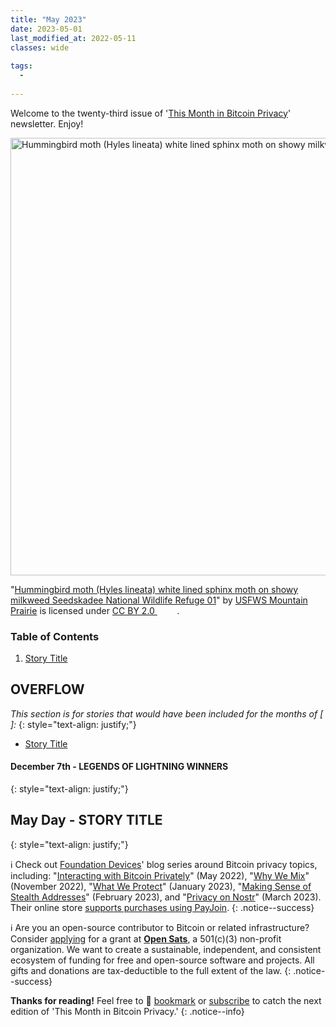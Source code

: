 ```yaml
---
title: "May 2023"
date: 2023-05-01
last_modified_at: 2022-05-11
classes: wide
  
tags:
  - 
  
---
```


Welcome to the twenty-third issue of '[This Month in Bitcoin Privacy](https://enegnei.github.io/This-Month-In-Bitcoin-Privacy/about/)' newsletter. Enjoy!

<a data-flickr-embed="true" href="https://www.flickr.com/photos/51986662@N05/14601077398" title="Hummingbird moth (Hyles lineata) white lined sphinx moth on showy milkweed Seedskadee National Wildlife Refuge 01"><img src="https://live.staticflickr.com/2927/14601077398_4f65a7da05_c.jpg" width="949" height="700" alt="Hummingbird moth (Hyles lineata) white lined sphinx moth on showy milkweed Seedskadee National Wildlife Refuge 01"/></a>
<p class="attribution">"<a target="_blank" rel="noopener noreferrer" href="https://www.flickr.com/photos/51986662@N05/14601077398">Hummingbird moth (Hyles lineata) white lined sphinx moth on showy milkweed Seedskadee National Wildlife Refuge 01</a>" by <a target="_blank" rel="noopener noreferrer" href="https://www.flickr.com/photos/51986662@N05">USFWS Mountain Prairie</a> is licensed under <a target="_blank" rel="noopener noreferrer" href="https://creativecommons.org/licenses/by/2.0/?ref=openverse">CC BY 2.0 <img src="https://mirrors.creativecommons.org/presskit/icons/cc.svg" style="height: 1em; margin-right: 0.125em; display: inline;"></img><img src="https://mirrors.creativecommons.org/presskit/icons/by.svg" style="height: 1em; margin-right: 0.125em; display: inline;"></img></a>. </p> 

### Table of Contents

1. [Story Title]()

## OVERFLOW

*This section is for stories that would have been included for the months of [ ]:*
{: style="text-align: justify;"}

+ [Story Title]()

#### December 7th - LEGENDS OF LIGHTNING WINNERS

{: style="text-align: justify;"}

## May Day - STORY TITLE

{: style="text-align: justify;"}

:information_source: Check out [Foundation Devices](https://twitter.com/bitcoinoptech)' blog series around Bitcoin privacy topics, including: "[Interacting with Bitcoin Privately](https://foundationdevices.com/2022/05/interacting-with-bitcoin-privately/)" (May 2022), "[Why We Mix](https://foundationdevices.com/2022/11/why-we-mix/)" (November 2022), "[What We Protect](https://foundationdevices.com/2023/01/what-we-protect/)" (January 2023), "[Making Sense of Stealth Addresses](https://foundationdevices.com/2023/02/making-sense-of-stealth-addresses/)" (February 2023), and "[Privacy on Nostr](https://foundationdevices.com/2023/03/privacy-on-nostr/)" (March 2023). Their online store [supports purchases using PayJoin](https://foundationdevices.com/2022/03/passport-coinjoin/).
{: .notice--success}

:information_source: Are you an open-source contributor to Bitcoin or related infrastructure? Consider [applying](https://opensats.org/blog) for a grant at [**Open Sats**](https://opensats.org/blog), a 501(c)(3) non-profit organization. We want to create a sustainable, independent, and consistent ecosystem of funding for free and open-source software and projects. All gifts and donations are tax-deductible to the full extent of the law.
{: .notice--success}

**Thanks for reading!** Feel free to :bookmark: [bookmark](https://enegnei.github.io/This-Month-In-Bitcoin-Privacy/feed.xml) or [subscribe](https://github.com/Enegnei/This-Month-In-Bitcoin-Privacy) to catch the next edition of 'This Month in Bitcoin Privacy.'
{: .notice--info}
